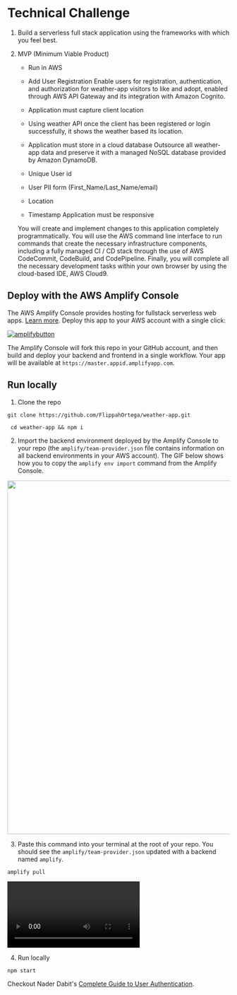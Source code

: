 # Technical Challenge

1. Build a serverless full stack application using the frameworks with which you feel best.
2. MVP (Minimum Viable Product)
   - Run in AWS
   - Add User Registration Enable users for registration, authentication, and authorization for weather-app visitors to like and adopt, enabled through AWS API Gateway and its integration with Amazon Cognito.
   - Application must capture client location
   - Using weather API once the client has been registered or login successfully, it shows the weather based its location.
   
   - Application must store in a cloud database Outsource all weather-app data and preserve it with a managed NoSQL database provided by Amazon DynamoDB.
   - Unique User id
   - User PII form (First_Name/Last_Name/email)
   - Location
   - Timestamp
   Application must be responsive
   
   You will create and implement changes to this application completely programmatically. You will use the AWS command line interface to run commands that create the necessary infrastructure components, including a fully managed CI / CD stack through the use of AWS CodeCommit, CodeBuild, and CodePipeline. Finally, you will complete all the necessary development tasks within your own browser by using the cloud-based IDE, AWS Cloud9.

## Deploy with the AWS Amplify Console

The AWS Amplify Console provides hosting for fullstack serverless web apps. [Learn more](https://console.amplify.aws). Deploy this app to your AWS account with a single click:

[![amplifybutton](https://oneclick.amplifyapp.com/button.svg)](https://console.aws.amazon.com/amplify/home#/deploy?repo=https://github.com/aws-samples/create-react-app-auth-amplify)

The Amplify Console will fork this repo in your GitHub account, and then build and deploy your backend and frontend in a single workflow. Your app will be available at `https://master.appid.amplifyapp.com`.

## Run locally 
1. Clone the repo 

```
git clone https://github.com/FlippahOrtega/weather-app.git

 cd weather-app && npm i
```

2. Import the backend environment deployed by the Amplify Console to your repo (the `amplify/team-provider.json` file contains information on all backend environments in your AWS account). The GIF below shows how you to copy the `amplify env import` command from the Amplify Console.

<img src="https://github.com/aws-samples/create-react-app-auth-amplify/blob/master/src/images/import-backend.gif" width="800"/>

3. Paste this command into your terminal at the root of your repo. You should see the `amplify/team-provider.json` updated with a backend named `amplify`.

```
amplify pull
```

![img](src/images/amplify-pull.mov)

4. Run locally

```
npm start
```

Checkout Nader Dabit's [Complete Guide to User Authentication](https://dev.to/dabit3/the-complete-guide-to-user-authentication-with-the-amplify-framework-2inh).
